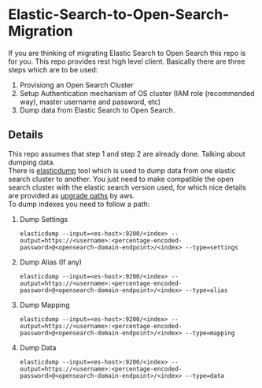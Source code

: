 # Elastic-Search-to-Open-Search-Migration
If you are thinking of migrating Elastic Search to Open Search this repo is for you. This repo provides rest high level client.
Basically there are three steps which are to be used:

1. Provisiong an Open Search Cluster
2. Setup Authentication mechanism of OS cluster (IAM role (recommended way), master username and password, etc)
3. Dump data from Elastic Search to Open Search.

## Details
This repo assumes that step 1 and step 2 are already done.
Talking about dumping data. <br />
There is [elasticdump](https://github.com/elasticsearch-dump/elasticsearch-dump) tool which is used to dump data from one elastic search cluster to another. You just need to make compatible the open search cluster with the elastic search version used, for which nice details are provided as [upgrade paths](https://docs.aws.amazon.com/opensearch-service/latest/developerguide/version-migration.html) by aws. <br />
To dump indexes you need to follow a path:

1. Dump Settings <br />
   ```shell
   elasticdump --input=<es-host>:9200/<index> --output=https://<username>:<percentage-encoded-password>@<opensearch-domain-endpoint>/<index> --type=settings
   ```
2. Dump Alias (If any) <br />
   ```shell
   elasticdump --input=<es-host>:9200/<index> --output=https://<username>:<percentage-encoded-password>@<opensearch-domain-endpoint>/<index> --type=alias
   ```
3. Dump Mapping <br />
   ```shell
   elasticdump --input=<es-host>:9200/<index> --output=https://<username>:<percentage-encoded-password>@<opensearch-domain-endpoint>/<index> --type=mapping
   ```
4. Dump Data
   ```shell
   elasticdump --input=<es-host>:9200/<index> --output=https://<username>:<percentage-encoded-password>@<opensearch-domain-endpoint>/<index> --type=data
   ```
